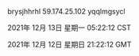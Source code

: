 brysjhhrhl 59.174.25.102 yqqlmgsycl

2021年 12月 13日 星期一 05:22:12 CST

2021年 12月 12日 星期日 21:22:12 GMT
